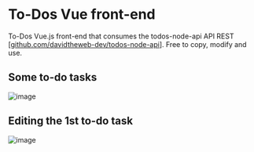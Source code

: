 # To-Dos Vue front-end

To-Dos Vue.js front-end that consumes the todos-node-api API REST [[github.com/davidtheweb-dev/todos-node-api](https://github.com/davidtheweb-dev/todos-node-api)]. Free to copy, modify and use.

## Some to-do tasks
![image](https://github.com/davidtheweb-dev/todos-vanilla-frontend/assets/71373942/490f5ef3-7762-4326-974c-20da03fa32b2)

## Editing the 1st to-do task
![image](https://github.com/davidtheweb-dev/todos-vanilla-frontend/assets/71373942/d5f1a560-ba75-4195-b0f1-865ab35f5d4b)
